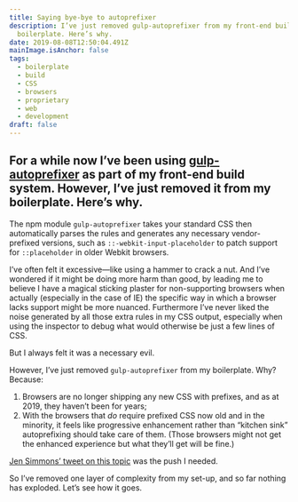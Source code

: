 ```yaml
---
title: Saying bye-bye to autoprefixer
description: I’ve just removed gulp-autoprefixer from my front-end build
  boilerplate. Here’s why.
date: 2019-08-08T12:50:04.491Z
mainImage.isAnchor: false
tags:
  - boilerplate
  - build
  - CSS
  - browsers
  - proprietary
  - web
  - development
draft: false
---
```

For a while now I’ve been using [gulp-autoprefixer](https://www.npmjs.com/package/gulp-autoprefixer) as part of my front-end build system. However, I’ve just removed it from my boilerplate. Here’s why.
---

The npm module `gulp-autoprefixer` takes your standard CSS then automatically parses the rules and generates any necessary vendor-prefixed versions, such as `::-webkit-input-placeholder` to patch support for `::placeholder` in older Webkit browsers.

I’ve often felt it excessive—like using a hammer to crack a nut. And I’ve wondered if it might be doing more harm than good, by leading me to believe I have a magical sticking plaster for non-supporting browsers when actually (especially in the case of IE) the specific way in which a browser lacks support might be more nuanced. Furthermore I’ve never liked the noise generated by all those extra rules in my CSS output, especially when using the inspector to debug what would otherwise be just a few lines of CSS.

But I always felt it was a necessary evil.

However, I’ve just removed `gulp-autoprefixer` from my boilerplate. Why? Because:

1. Browsers are no longer shipping any new CSS with prefixes, and as at 2019, they haven’t been for years;
2. With the browsers that _do_ require prefixed CSS now old and in the minority, it feels like progressive enhancement rather than “kitchen sink” autoprefixing should take care of them. (Those browsers might not get the enhanced experience but what they’ll get will be fine.)

[Jen Simmons’ tweet on this topic](https://twitter.com/jensimmons/status/1067833878025564163) was the push I needed.

So I’ve removed one layer of complexity from my set-up, and so far nothing has exploded. Let’s see how it goes.
